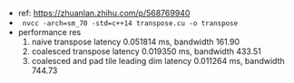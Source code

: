 * ref: https://zhuanlan.zhihu.com/p/568769940
* ` nvcc -arch=sm_70 -std=c++14 transpose.cu -o transpose` 
* performance res
    1. naive transpose latency 0.051814 ms, bandwidth 161.90
    2. coalesced transpose latency 0.019350 ms, bandwidth 433.51
    3. coalesced and pad tile leading dim latency 0.011264 ms, bandwidth 744.73
